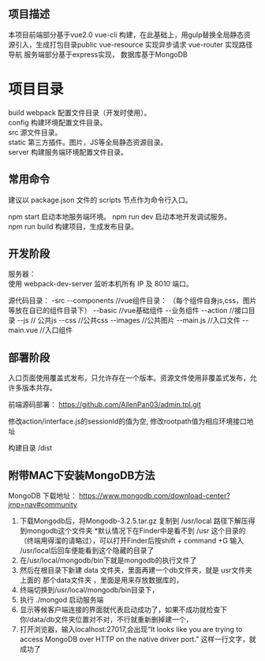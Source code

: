 ## 项目描述

本项目前端部分基于vue2.0 vue-cli 构建，在此基础上，用gulp替换全局静态资源引入，生成打包目录public
vue-resource 实现异步请求
vue-router 实现路径导航
服务端部分基于express实现，
数据库基于MongoDB

# 项目目录

build webpack 配置文件目录（开发时使用）。  
config 构建环境配置文件目录。  
src 源文件目录。  
static 第三方插件。图片，JS等全局静态资源目录。  
server 构建服务端环境配置文件目录。

## 常用命令

建议以 package.json 文件的 scripts 节点作为命令行入口。  

npm start 启动本地服务端环境。 
npm run dev 启动本地开发调试服务。  
npm run build 构建项目，生成发布目录。  


## 开发阶段

服务器：  
使用 webpack-dev-server 监听本机所有 IP 及 8010 端口。  
  
 源代码目录：
-src
  --components     //vue组件目录： （每个组件自身js,css，图片等放在自已的组件目录下）
    --basic  //vue基础组件
    --业务组件
  --action    //接口目录
  --js   // 公共js
  --css   //公共css
  --images   //公共图片
  --main.js  //入口文件
  --main.vue //入口组件
  
  
## 部署阶段

入口页面使用覆盖式发布，只允许存在一个版本。资源文件使用非覆盖式发布，允许多版本共存。  
  
前端源码部署：
    https://github.com/AllenPan03/admin.tpl.git

修改action/interface.js的sessionId的值为空, 修改rootpath值为相应环境接口地址

构建目录
    /dist

## 附带MAC下安装MongoDB方法
MongoDB 下载地址： https://www.mongodb.com/download-center?jmp=nav#community
1. 下载Mongodb后，将Mongodb-3.2.5.tar.gz 复制到 /usr/local 路径下解压得到mongodb这个文件夹
*默认情况下在Finder中是看不到 /usr 这个目录的（终端用得溜的请略过），可以打开Finder后按shift + command +G 输入 /usr/local后回车便能看到这个隐藏的目录了
2. 在/usr/local/mongodb/bin下就是mongodb的执行文件了
3. 然后在根目录下新建 data 文件夹，里面再建一个db文件夹，就是 usr文件夹上面的 那个data文件夹 ，里面是用来存放数据库的，
4. 终端切换到/usr/local/mongodb/bin目录下，
5. 执行 ./mongod 启动服务端
6. 显示等候客户端连接的界面就代表启动成功了，如果不成功就检查下你/data/db文件夹位置对不对，不行就重新删掉建一个，
7. 打开浏览器，输入localhost:27017,会出现“It looks like you are trying to access MongoDB over HTTP on the native driver port.” 这样一行文字，就成功了




